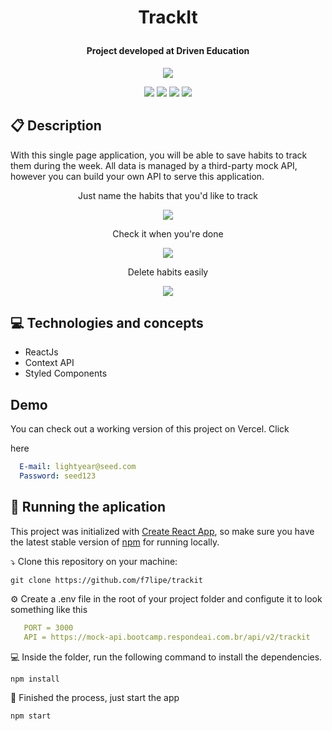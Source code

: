 # <p align = "center"> TrackIt </p>
#### <p align = "center"> Project developed at Driven Education </p>

<p align="center">
   <img src="https://lh3.googleusercontent.com/fife/AAbDypBhIMIyN2yHKvbmhirECtWPDoGfk3Xge44d1WBNpxUc9Y5BGn_0ITRvV_0UxtC71a2fbT_u0yaYi3sYY91BXrWvmVmXZGJFu_aEwPME0eNOJfB6QoSkhf55Gm1sVMRR8ORdx6uGUUPeLEE9vx8Q42yywjt42UdrACQvHSsnpet9zA5RgsWnbJyA3Qp-sXDHhtIIqly0IzkVIxmK73_DTR480FjiZzY0iH-Rwq_FCtcDOC6tJsUpRusXVXtdkSdooALql3XL4rpYAKwBP6c6OR_Xc1HtfUG9ZGMHnW8WWuXfP-3Cvlkt9wQeyAh0S2s1or_r5kWF8hFIkjna4HsYJJAymPCBdJulmFVYbhinmrGl_yHq4DFlPzjfv7tk3mO4iWXc1Z-57TJz8L52h7O47M701A4hBUUCv1Xwr1AhdySGZnhOQ8ciL6lNnRY0sF6NWeiwPi4LQ_4vDc1SQP1FCDz2i3y---vHbabgzyip3_jaVmdMSxFOELGoHaR4yGG8MxQPpjxYSUGnhYBkJeu0Qr7IfCyGPCJRxWhjNyKgsvn9l5b9HhT-ks5L9L_9VB7LzAM0uSfiYfbouUH2R0V-oaeIcf3_CdBQIRWjMZSvpC7TKK7jok8G7_b84-zGjh3YGmZFZBk3FGvJFKXQZJrXLRGrMwHJ_7qoyfPx7Kve3cwtXjAxRfuEABJb1NKR9qqtuMa3r7nebZHFbNGYR5Q3OwNS8rHHiVKQ-zKWVch0YxuVmmXbGqj7bk3Ho6t9eYRi7EZI9vT_z7uOmb7yKqKZV2jKfHUE-XpcnPPY6jC-jIZVzsl9GL4B0GEwjCpnLpilhe0-hVVFh0HdOSW3c9RBJjZJfeX30kusbXcxRUtdhS2_cZZOQBhMwyj7_4NQ_r8cV8rw4VdcENtbgDjjtQnbjAbZngj02bukqz87vBuBrr4PaEfywUqyBRrq9PuSqzoNFw9_0LYsrysH6kV58f9fA7Kcf2wyXmhWG4eH_QF0XcPBfGkajbWMrFoE_26v14kXiyo-eP4YUjE2hgyTwDAk_9sWj89tOyKP3j1ShTHKqRp1yoroEc1mrbW3CRJVShWQFRw2o6c_cN13K1W2ykwh2ebLjSWFUGaLZFxti0F9aYlcMqNAyVHvZNpO3IBCvEW2Ie-VjFt01YRxaL2Hrnov60Di0BVxxV26276isxE2vT_kR0DoMhBmLpDhw-34PlrGQQXD_tUs42aF2g4brHrx1ZJXYRLkmkEv94zqcUPWE0dquPHW3V3aOXfi1VY29h-H4lcic4inw2ZhpHOrERoE3-pENtvfkO2N-f-7Ev_AQAkzTZ6FGUddWSfMLLj6lHtHPWNnr2JWGa-BJ6rlPFpFZlhTiyx7cbZV5-EEqyma7qb2gcoUYHlsg8E=w1360-h602"/>
</p>

<p align = "center">
   <img src="https://img.shields.io/badge/author-FILIPE_CORREIA-4dae71?style=flat-square" />
   <img src="https://img.shields.io/github/languages/count/f7lipe/projeto19-drivenpass?color=4dae71&style=flat-square" />
    <img src="https://img.shields.io/badge/responsiveness-Mobile-4dae71?style=flat-square" />
    <img src="https://img.shields.io/badge/stack-Front-end-4dae71?style=flat-square" />
</p>


##  :clipboard: Description

With this single page application, you will be able to save habits to track them during the week. All data is managed by a third-party mock API, however you can build your own API to serve this application.

<div>
<p align = "center"> Just name the habits that you'd like to track </p>
<p align = "center">
<img src="https://lh3.googleusercontent.com/fife/AAbDypDKOG9goQpfZtSjBAE4pwzGH1onFouUKvwpNDsLfYVQ6rdteBdbcgkJ4NEt4jiO0fXlJ4a0mt8Nw_DS3h2wdkoiXNTKfNgkZ-DHepcgbTRzpQOtuZB-Ibx8BKxTHtWsK4I08H_8uZ6_CLI-z3eaWOTCN7xmSP4ymzbAp-vSCaHe6UDou8zVofx6Im7s_k-gu4CoagVmrQGEeFX0ZcFhIV-Zmnw4TkbWXWAVTMeR1j2Q-TyLuvQDwcsEF_NajZISCKR8jzknR54nwSRXJnjWNcYOs0hbJFdNdZgO4t40GYnkVjGLD-jp7-6ayG2OJoITMhZ-cXkKn_kgs24Bwo4rsB5MFjfJ83uAIbaYOBkjC1lu3Ug2s3p_2OKovKAMVNUldGVaJ9dIUVXlfyVKUdjVo9msZ10PFb0nIfK2NtZIDbWd8M6TkE_tolA85EXrOQLuzQtAkPIP8BpzFeBfzAeej7lfEDThp2_iE5HinrYb3rF8nh9XikkjQp3HbezQDduFYUwwyk3cCXana3l6_DJO9mEzq4YmEEgDZ-i33IFwC6RGC4kGdQSnTobvpUv-BOYF7cOqCg7lhy4hPD1ykELV2R6c-v71wRav--_gxRf7Y-Nh0qmpEvuzosbM7wIa64kQyC3pIgxB8fQaoJxQoD4DsMdtt5wUkAk6vDz-EtmGbqnE5ZNL82yG4ktJQLoaQ-UOtiuALcBC4XLlOyVUir24ywBYETorSx3JjBZWH7wa3K1mNU4gGHtc36MncT5NJobnRgKo44LZk9IoGaAyyQN8p5Mcwauqm6cQ2Fzyb3dZz4SHv-JIYRVYdETFykgO2uD0x_Gk0Kq8DhIcwrnU92Wia4RewKnSnCOcEQ78ySH18wCKJOZpOSxiOMwfTOsdPgQFwjVcbQJlVmZ8Wy-WXIrWgRnFss3ZPnIVeeq6kJjnyg7GUipFlEBQQE5CqwLR-PQGX7ToepWl8BFZgzKWuGdqdPnkAoOgDDUpEZ6DpQLbOxO4Z7yEptZeyrzviLp06lR61I1JmmEDqEgNu8UT418xYDfagyrIuSYHu1A_lKy02dOl748pQs70vMePAfZANpUZ5m_6pG5BDdgkoAhGryhf-D74NLYaqGfKMSyPBYn5IaJ4cchTidvO9B_QWymrrfeiEoRdQNzkQoDcLGYh_yQt-v9ivK3DbfjneRU1kqLKwTXQGX4hZiYW-pnJoXLCc_CnnQwyYko1WjIkQyhID3yr76JPObFehjgKunD9TEua7wNMTJaQgmCHwarx4Fy6r6gGw4yXLO-TGNi2Go_JHxKMIp3cKsIBrFdmSd3rurwt9gsnwrUUEIptkJ31C1G8lAXRz5yoQ2UH=w2000-h4328" />
</p>
 
<p align="center"> Check it when you're done </p>
<p align="center">
<img src="https://lh3.googleusercontent.com/fife/AAbDypCWSSvneBI_rq7l_KxNgugk6j58eWO0KGVtaB6d1zM7IKe9KhWCOqdXtuy06Lvb2Db1tTg6OZwWplyCP0B1p2qd00okPxNKJNFeO-BHYabr3wDlcxB80NhF5A_IFEWplHbdGUedgLG3CpVC5FfswCvBhh_EyxbeyS6CB-E9t13XntSIlTpK3RxTBaHHvvczPAFHHvtT3qH8Hvo7PCKByPiKzXU5kRTEUE87nm059Q8gbsldYIMfJsBKEvJdz43qAMIW7j6MqZdPByNaXEhkiXpi98dGFDWFkWf_Sp2a8qZGbpOMgW2aRL9TgRH1KC2hehBJI-_Xpmkg_nhA5ISX6DRaKb1uScEuKoxr_BEeVTTzqLQMuCMR999S9KCdq5BPM9FS8azdHPI9EkYOMRnJVuSdO-tvpRxTsjt3EejHhE7N1tBMUqEbkPwd_G-fA2JENjozcImzKIA1BRTuEraagrCh0L9ke0GFS33KzQ5fV_M9GG7LA1ZaseMnbS2yJkgRxKgPYQfZ2Rqn22OZUMb-9m0CAmGhZujW9AmGPKcTNabZyZ7A9gzORhfgwgx-fsqeX_FiwuSd7fGR8vgS0KVxirrKpQ80rT1U757-GaYUYLaSHJiaho5yXx85bu2Zamdd2-hNfOJ9z_2w_LqMS_fA-TGc879KXoyrMq-IyUadWV6BaOL8vCCafU9CanJtMaVnhuRn-8Q7nTYwfD--HyOEIBQ6msYISfZd_fN9BHoKjy2GWoVI9Ej2kYGvdDdj_0StTTogJcBK1s_A5nkPpgNWN77ATiWEH0sNbworcM1u30T7TsbcEDpY9F7q02iVziMD1883XRB5I7sscmuvsC8tBd5jstLdgGPRLMA5nN-fYhM0okN3yYdHOqQW8C6mvWnod8FLbv4bWyqvPyqmFpLdgfLvzx7dfGOfc4T_OxG3i2xM_FuDPA2CgvwGTPQManCXc3GewBxe7-a4HP_2QiqjjKCCDCtePTHvUsa8CltFHeU4lZ2Rc1pgqIOfrllrt-kS89AwITwF4KjpEJ5Pwkp9qsHoUQg4nyABfNaMJ4hmt32KkxvVs6o_bTKadLgkqGYWl5k1ZijENfPhDKLmYZWQHWmkI52dVMobD2cZQxr2-kZNq9_nnVOjtFZXFwUu1-YC7iliYdu21zM0C8bBwawbU3Eo-5DpLHDON8Ai9pQKL9Pfi2DJ_lgig-zmsZiSWreAjHdNCOzwurChLoCbO_uWlQu8qK5aoISZX1kBDk9HDuyRR87qGQTntb0dbL61QALSeXB8PzYVBtH-FWYIKHUDVO4GdqWxEFGupm__nBDXJ31IlrEYGP3hAZpnScmfbi9Icwh9o2rg=w2000-h1984" />
<p>

<p align= "center"> Delete habits easily </p>
<p align = "center">
<img src="https://lh3.googleusercontent.com/fife/AAbDypDI0W__rnedxLdRGecKXDuXL8_5Bv8IWfvVKKkKtmSO62ws9Zf_o4XKSKJE5Gb5HB5ZiSLQp1Y8z2VPe8lUZKXnGIoL5fl9WjFynOEjL-0sqGI65UpVe8PNV3AO2YAO0Vm8kdsN-1a9U4o82C-QQ-9R8mqanonHxaq762vn1PIW2Shp8HnQ5RwuAu3RYZXvupXtZNygyAq4-jR-3Phn3SVeeqJGBhR-EUcBcxW0BSkKOTMFJuHTnncsviB3ob9fzNFusLcJmqttwJrsm0CjVjSC7JYbrczwSamlMBIb1qNMn92s6KAQDbM9rfVR_AGtOgKz8uHQ6Dmq3bVRBeDnBEKTzaM55j2ubmPP_X_IprDagiivZF8ENH7YaTNKW7KTE7m7PxbmYw63hw7SpZ2nnyxi4vcAyCtd2MPRPU5zKcAEGc_WY_mUKvPdT5_Ek8cAtEgDrE2syYSQ0pFZgslPQ_4zZC4HdmJ3LoiLMA54w2AHaM1jdoxqKjOGNzOxDJHo6jSxpfzn9z-HZMrPafkuc35Hc_2p7Cdi7kvO-bxiplUGrAuOpnNVH6nqpRQzQ-wF14c61LAYVkqEXvKGMJEMAczQug86uu5Fq-Yt7PIElDJxWYJbUt2PUGeW-3fTI2GYB4qakZLtMlCGxxCqafGGOfI7_Y6exiyJmVpNF9Vd1ImNus_2AaoRVB4UvAge8Sa2AV_81tkwnI5WCxhCSuE6R16JnW962V2eAYoU9FgKWJprx1WQGIlGUYwDKTkmFzZ5u70q97RelHe2Fq1ZqHQRzfWAPDJNDnaai3l2Krh3wWjMwPhPyHEF1kWDZLsxeg1qydRfZonx5GQR4_06gqNCafZbKpFjvRXRpYrR0JvDtkPyoW-wvr6yiYfkcBfWkNw_a5yWwjWqLK9d3iDZPAEaq2Fg1fPdq7pakZqDOJ4T4oOQxGcs-7NOzidQlmKpJtN753so-KgJZET6T9xWxwqOCQVWrah7zDyBgxfqASZrH9hAWMlpel2nqyCcO2lNUaD0pU6uULF2oJUbLCqPtWVHKO23xH9ARupl8ye2mUhlxYo1tRJ5Nlx-w20Us8oCejnCCjKRiGJQQazdNjCTd1Q1j781UrP96e1MZswanc7XgfspeVzJ0hFFZhcAwS4S_gFKv503dC3WhJWyETyskdX1h3D4J4Ym63XG6PYKwcAt_g4pQgf00UextFa0x7JTW9Ho4lv28DCjELRGk3Ruima5kW_AARgo_iiwotpH23IP-ldOXmIcwNTYK7iwzlbExoctEESklVmJXXMSLtl-URWceMcv8a-t3STJIspS4ILQAoWOu2R746lQq0Vytvs5lpuUYnEdLXqL=w2000-h1984" />
</p>

## :computer:	 Technologies and concepts 

- ReactJs
- Context API
- Styled Components 

## Demo
   
   You can check out a working version of this project on Vercel. Click <p href="https://projeto10-trackit-q26970vc2-f7lipe.vercel.app"> here </p>
   
```yml
  E-mail: lightyear@seed.com
  Password: seed123
``` 

## 🏁 Running the aplication 

This project was initialized with [Create React App](https://github.com/facebook/create-react-app), so make sure you have the latest stable version of [npm](https://www.npmjs.com/) for running locally.

⤵️ Clone this repository on your machine:

```
git clone https://github.com/f7lipe/trackit
```

⚙️ Create a .env file in the root of your project folder and configute it to look something like this
```yml
   PORT = 3000
   API = https://mock-api.bootcamp.respondeai.com.br/api/v2/trackit
``` 


💻 Inside the folder, run the following command to install the dependencies.

```
npm install
```

🏁 Finished the process, just start the app
```
npm start
```
